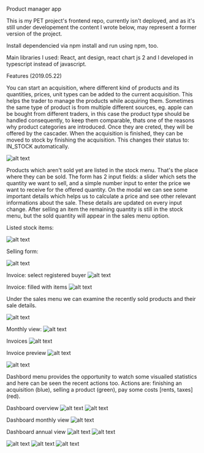 Product manager app

This is my PET project's frontend repo, currently isn't deployed, and as it's still under developement the content I wrote below, may represent a former version of the project.

Install dependencied via npm install and run using npm, too.

Main libraries I used: React, ant design, react chart js 2 and I developed in typescript instead of javascript.

Features (2019.05.22)

You can start an acquisition, where different kind of products and its quantities, prices, unit types can be added to the current acquisition. This helps the trader to manage the products while acquiring them. Sometimes the same type of product is from multiple different sources, eg. apple can be bought from different traders, in this case the product type should be handled consequently, to keep them comparable, thats one of the reasons why product categories are introduced. Once they are creted, they will be offered by the cascader. When the acquisition is finished, they can be moved to stock by finishing the acquisition. This changes their status to: IN_STOCK automatically.

![alt text](https://user-images.githubusercontent.com/37657273/58175682-fd6e8100-7ca0-11e9-9408-5c754bd6e037.png)

Products which aren't sold yet are listed in the stock menu. That's the place where they can be sold. The form has 2 input fields: a slider which sets the quantity we want to sell, and a simple number input to enter the price we want to receive for the offered quantity. On the modal we can see some important details which helps us to calculate a price and see other relevant informations about the sale. These details are updated on every input change. After selling an item the remaining quantity is still in the stock menu, but the sold quantity will appear in the sales menu option.

Listed stock items:

![alt text](https://user-images.githubusercontent.com/37657273/58175865-62c27200-7ca1-11e9-9bbc-4d13b5a2256c.png)

Selling form:

![alt text](https://user-images.githubusercontent.com/37657273/58175974-a0bf9600-7ca1-11e9-88bd-4f09eb5e34ba.png)

Invoice: select registered buyer
![alt text](https://user-images.githubusercontent.com/37657273/58175915-7a99f600-7ca1-11e9-82f3-cd6ade0ae3e9.png)

Invoice: filled with items
![alt text](https://user-images.githubusercontent.com/37657273/58176124-e5e3c800-7ca1-11e9-9f0e-e6d8ae2ec1e2.png)


Under the sales menu we can examine the recently sold products and their sale details.

![alt text](https://user-images.githubusercontent.com/37657273/58176233-293e3680-7ca2-11e9-8dae-c13a5b24525b.png)

Monthly view: 
![alt text](https://user-images.githubusercontent.com/37657273/58176279-3d823380-7ca2-11e9-888f-8fdf23b8c276.png)

Invoices
![alt text](https://user-images.githubusercontent.com/37657273/58176369-6acee180-7ca2-11e9-8ed6-2d994acc44b2.png)

Invoice preview
![alt text](https://user-images.githubusercontent.com/37657273/58176410-7e7a4800-7ca2-11e9-912c-ed4de5610f98.png)

![alt text]()

Dashbord menu provides the opportunity to watch some visuailed statistics and here can be seen the recent actions too. Actions are: finishing an acquisition (blue), selling a product (green), pay some costs [rents, taxes] (red).

Dashboard overview
![alt text](https://user-images.githubusercontent.com/37657273/58176487-a9649c00-7ca2-11e9-98cc-6416cb44fe28.png)
![alt text](https://user-images.githubusercontent.com/37657273/58176508-b84b4e80-7ca2-11e9-9d76-22d0ddc328fe.png)

Dashboard monthly view
![alt text](https://user-images.githubusercontent.com/37657273/58176562-d44ef000-7ca2-11e9-99b9-b118a65424ce.png)

Dashboard annual view
![alt text](https://user-images.githubusercontent.com/37657273/58176615-f0529180-7ca2-11e9-93d9-903f401b105a.png)
![alt text](https://user-images.githubusercontent.com/37657273/58176624-f7799f80-7ca2-11e9-85ad-516e94b3b1c1.png)

![alt text]()
![alt text]()
![alt text]()
